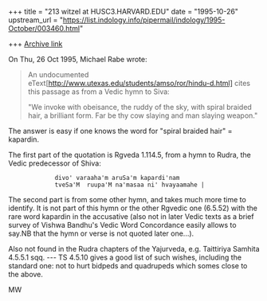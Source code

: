+++
title = "213 witzel at HUSC3.HARVARD.EDU"
date = "1995-10-26"
upstream_url = "https://list.indology.info/pipermail/indology/1995-October/003460.html"

+++
[Archive link](https://list.indology.info/pipermail/indology/1995-October/003460.html)




On Thu, 26 Oct 1995, Michael Rabe wrote:

> An undocumented eText[http://www.utexas.edu/students/amso/ror/hindu-d.html]
> cites this passage as from a Vedic hymn to Siva:
> 
> "We invoke with obeisance, the ruddy of the sky, with spiral braided hair,
> a brilliant form. Far be thy cow slaying and man slaying weapon."


The answer is easy if one knows the word for "spiral braided hair" = 
kapardin.

The first part of the quotation is Rgveda 1.114.5, from a hymn to Rudra, 
the Vedic predecessor of Shiva:

                 divo' varaaha'm aruSa'm kapardi'nam 
                 tveSa'M  ruupa'M na'masaa ni' hvayaamahe |


The second part is from some other hymn, and takes much more time to 
identify. It is not part of this hymn or the other Rgvedic one (6.5.52) with 
the rare word kapardin in the accusative (also not in later Vedic texts as a 
brief survey of Vishwa Bandhu's Vedic Word Concordance easily allows to 
say.NB that the hymn or verse is not quoted later one...).

Also not found in the Rudra chapters of the Yajurveda, e.g. 
Taittiriya Samhita 4.5.5.1 sqq. --- TS 4.5.10 gives a good list of such wishes, 
including the standard one: not to hurt bidpeds and quadrupeds which somes 
close to the above.


MW






